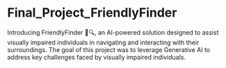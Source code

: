# Final_Project_FriendlyFinder
Introducing FriendlyFinder 👀🔍, an AI-powered solution designed to assist visually impaired individuals in navigating and interacting with their surroundings. The goal of this project was to leverage Generative AI to address key challenges faced by visually impaired individuals.
